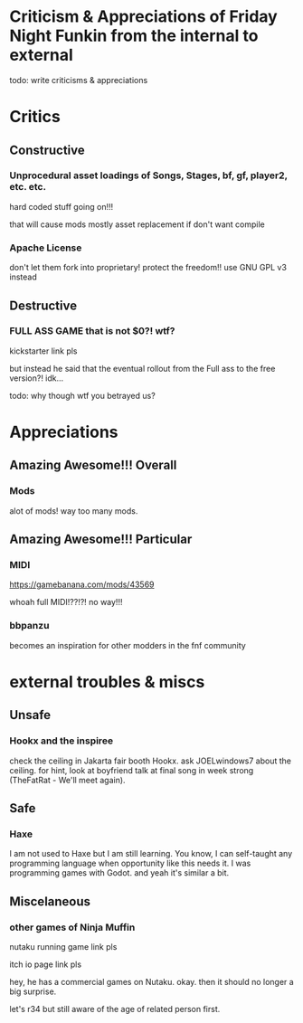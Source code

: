 # Criticism & Appreciations of Friday Night Funkin from the internal to external

todo: write criticisms & appreciations

# Critics
## Constructive

### Unprocedural asset loadings of Songs, Stages, bf, gf, player2, etc. etc.
hard coded stuff going on!!!

that will cause mods mostly asset replacement if don't want compile

### Apache License
don't let them fork into proprietary! protect the freedom!! use GNU GPL v3 instead

## Destructive

### FULL ASS GAME that is not $0?! wtf?
kickstarter link pls

but instead he said that the eventual rollout from the Full ass to the free version?! idk...

todo: why though wtf you betrayed us?

# Appreciations

## Amazing Awesome!!! Overall

### Mods
alot of mods! way too many mods.

## Amazing Awesome!!! Particular

### MIDI
https://gamebanana.com/mods/43569

whoah full MIDI!??!?! no way!!!

### bbpanzu
becomes an inspiration for other modders in the fnf community

# external troubles & miscs
## Unsafe
### Hookx and the inspiree
check the ceiling in Jakarta fair booth Hookx. ask JOELwindows7 about the ceiling. for hint, look at boyfriend talk at final song in week strong (TheFatRat - We'll meet again).
## Safe
### Haxe
I am not used to Haxe but I am still learning. You know, I can self-taught any programming language when opportunity like this needs it. I was programming games with Godot. and yeah it's similar a bit.

## Miscelaneous
### other games of Ninja Muffin
nutaku running game link pls

itch io page link pls

hey, he has a commercial games on Nutaku. okay. then it should no longer a big surprise.

let's r34 but still aware of the age of related person first.